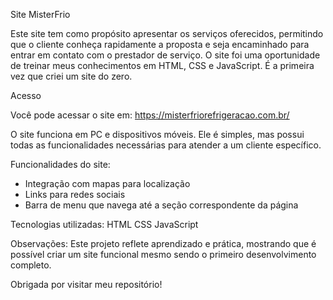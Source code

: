Site MisterFrio

Este site tem como propósito apresentar os serviços oferecidos, permitindo que o cliente conheça rapidamente a proposta e seja encaminhado para entrar em contato com o prestador de serviço.
O site foi uma oportunidade de treinar meus conhecimentos em HTML, CSS e JavaScript. É a primeira vez que criei um site do zero.

Acesso

Você pode acessar o site em: https://misterfriorefrigeracao.com.br/

O site funciona em PC e dispositivos móveis. Ele é simples, mas possui todas as funcionalidades necessárias para atender a um cliente específico.

Funcionalidades do site:
- Integração com mapas para localização
- Links para redes sociais
- Barra de menu que navega até a seção correspondente da página

Tecnologias utilizadas:
HTML
CSS
JavaScript

Observações:
Este projeto reflete aprendizado e prática, mostrando que é possível criar um site funcional mesmo sendo o primeiro desenvolvimento completo.

Obrigada por visitar meu repositório!
